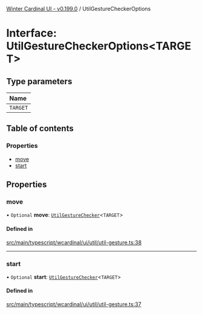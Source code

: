 [Winter Cardinal UI - v0.199.0](../index.md) / UtilGestureCheckerOptions

# Interface: UtilGestureCheckerOptions<TARGET\>

## Type parameters

| Name |
| :------ |
| `TARGET` |

## Table of contents

### Properties

- [move](UtilGestureCheckerOptions.md#move)
- [start](UtilGestureCheckerOptions.md#start)

## Properties

### move

• `Optional` **move**: [`UtilGestureChecker`](../index.md#utilgesturechecker)<`TARGET`\>

#### Defined in

[src/main/typescript/wcardinal/ui/util/util-gesture.ts:38](https://github.com/winter-cardinal/winter-cardinal-ui/blob/v0.199.0/src/main/typescript/wcardinal/ui/util/util-gesture.ts#L38)

___

### start

• `Optional` **start**: [`UtilGestureChecker`](../index.md#utilgesturechecker)<`TARGET`\>

#### Defined in

[src/main/typescript/wcardinal/ui/util/util-gesture.ts:37](https://github.com/winter-cardinal/winter-cardinal-ui/blob/v0.199.0/src/main/typescript/wcardinal/ui/util/util-gesture.ts#L37)
